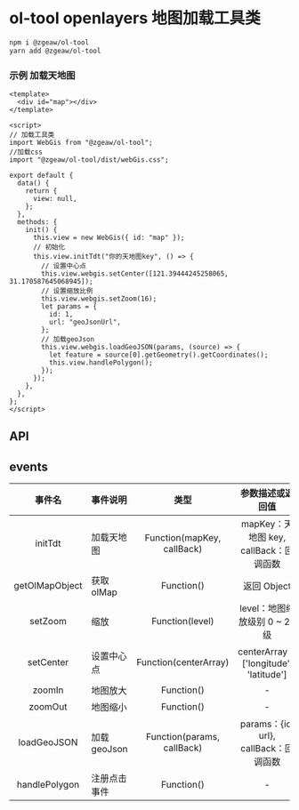 # ol-tool openlayers 地图加载工具类

```sh
npm i @zgeaw/ol-tool
yarn add @zgeaw/ol-tool
```

### 示例 加载天地图

```vue
<template>
  <div id="map"></div>
</template>

<script>
// 加载工具类
import WebGis from "@zgeaw/ol-tool";
//加载css
import "@zgeaw/ol-tool/dist/webGis.css";

export default {
  data() {
    return {
      view: null,
    };
  },
  methods: {
    init() {
      this.view = new WebGis({ id: "map" });
      // 初始化
      this.view.initTdt("你的天地图key", () => {
        // 设置中心点
        this.view.webgis.setCenter([121.39444245258065, 31.170587645068945]);
        // 设置缩放比例
        this.view.webgis.setZoom(16);
        let params = {
          id: 1,
          url: "geoJsonUrl",
        };
        // 加载geoJson
        this.view.webgis.loadGeoJSON(params, (source) => {
          let feature = source[0].getGeometry().getCoordinates();
          this.view.handlePolygon();
        });
      });
    },
  },
};
</script>
```

## API

## events

|     事件名     | 事件说明     |            类型            |            参数描述或返回值            |
| :------------: | :----------- | :------------------------: | :------------------------------------: |
|    initTdt     | 加载天地图   | Function(mapKey, callBack) | mapKey：天地图 key, callBack：回调函数 |
| getOlMapObject | 获取 olMap   |         Function()         |              返回 Object               |
|    setZoom     | 缩放         |      Function(level)       |     level：地图缩放级别 0 ~ 20 级      |
|   setCenter    | 设置中心点   |   Function(centerArray)    | centerArray：['longitude', 'latitude'] |
|     zoomIn     | 地图放大     |         Function()         |                   -                    |
|    zoomOut     | 地图缩小     |         Function()         |                   -                    |
|  loadGeoJSON   | 加载 geoJson | Function(params, callBack) | params：{id, url}, callBack：回调函数  |
| handlePolygon  | 注册点击事件 |         Function()         |                   -                    |
